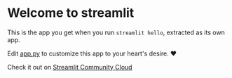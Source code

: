 # Welcome to streamlit

This is the app you get when you run `streamlit hello`, extracted as its own app.

Edit [app.py](./app.py) to customize this app to your heart's desire. ❤️

Check it out on [Streamlit Community Cloud](https://st-hello-app.streamlit.app/)
